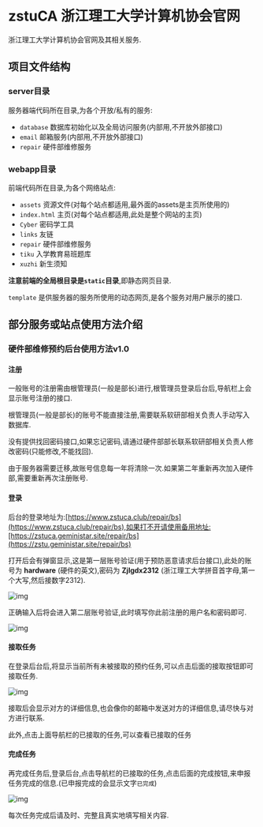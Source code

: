 # zstuCA 浙江理工大学计算机协会官网

浙江理工大学计算机协会官网及其相关服务.

## 项目文件结构

### server目录

服务器端代码所在目录,为各个开放/私有的服务:

* `database` 数据库初始化以及全局访问服务(内部用,不开放外部接口)
* `email` 邮箱服务(内部用,不开放外部接口)
* `repair` 硬件部维修服务

### webapp目录

前端代码所在目录,为各个网络站点:

* `assets` 资源文件(对每个站点都适用,最外面的assets是主页所使用的)
* `index.html` 主页(对每个站点都适用,此处是整个网站的主页) 
* `Cyber` 密码学工具
* `links` 友链
* `repair` 硬件部维修服务
* `tiku` 入学教育易班题库
* `xuzhi` 新生须知

**注意前端的全局根目录是`static`目录**,即静态网页目录.

`template` 是供服务器的服务所使用的动态网页,是各个服务对用户展示的接口.

## 部分服务或站点使用方法介绍

### 硬件部维修预约后台使用方法v1.0

#### 注册

一般账号的注册需由根管理员(一般是部长)进行,根管理员登录后台后,导航栏上会显示账号注册的接口.

根管理员(一般是部长)的账号不能直接注册,需要联系软研部相关负责人手动写入数据库.

没有提供找回密码接口,如果忘记密码,请通过硬件部部长联系软研部相关负责人修改密码(只能修改,不能找回).

由于服务器需要迁移,故账号信息每一年将清除一次.如果第二年重新再次加入硬件部,需要重新再次注册账号.

#### 登录

后台的登录地址为:[https://www.zstuca.club/repair/bs](https://www.zstuca.club/repair/bs),如果打不开请使用备用地址:[https://zstuca.geministar.site/repair/bs](https://zstu.geministar.site/repair/bs)

打开后会有弹窗显示,这是第一层账号验证(用于预防恶意请求后台接口),此处的账号为 **hardware** (硬件的英文),密码为 **Zjlgdx2312** (浙江理工大学拼音首字母,第一个大写,然后接数字2312).

![img](https://img2023.cnblogs.com/blog/2137098/202309/2137098-20230914190319834-1737670144.png)

正确输入后将会进入第二层账号验证,此时填写你此前注册的用户名和密码即可.

![img](https://img2023.cnblogs.com/blog/2137098/202309/2137098-20230914190509984-855283012.png)

#### 接取任务

在登录后台后,将显示当前所有未被接取的预约任务,可以点击后面的接取按钮即可接取任务.

![img](https://img2023.cnblogs.com/blog/2137098/202309/2137098-20230914190633155-623239590.png)

接取后会显示对方的详细信息,也会像你的邮箱中发送对方的详细信息,请尽快与对方进行联系.

此外,点击上面导航栏的已接取的任务,可以查看已接取的任务

#### 完成任务

再完成任务后,登录后台,点击导航栏的已接取的任务,点击后面的完成按钮,来申报任务完成的信息.(已申报完成的会显示文字`已完成`)

![img](https://img2023.cnblogs.com/blog/2137098/202309/2137098-20230915120559025-394879574.png)

每次任务完成后请及时、完整且真实地填写相关内容.
